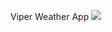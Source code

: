Viper Weather App
![](https://s1.hostingkartinok.com/uploads/images/2021/12/4a36d0642d00c9f74f81f3537c897e3f.jpg)
